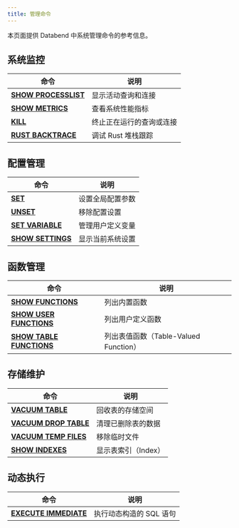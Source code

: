 ```yaml
---
title: 管理命令
---
```


本页面提供 Databend 中系统管理命令的参考信息。

## 系统监控

| 命令 | 说明 |
|---------|-------------|
| **[SHOW PROCESSLIST](07-show-processlist.md)** | 显示活动查询和连接 |
| **[SHOW METRICS](08-show-metrics.md)** | 查看系统性能指标 |
| **[KILL](01-kill.md)** | 终止正在运行的查询或连接 |
| **[RUST BACKTRACE](rust-backtrace.md)** | 调试 Rust 堆栈跟踪 |

## 配置管理

| 命令 | 说明 |
|---------|-------------|
| **[SET](02-set-global.md)** | 设置全局配置参数 |
| **[UNSET](02-unset.md)** | 移除配置设置 |
| **[SET VARIABLE](03-set-var.md)** | 管理用户定义变量 |
| **[SHOW SETTINGS](03-show-settings.md)** | 显示当前系统设置 |

## 函数管理

| 命令 | 说明 |
|---------|-------------|
| **[SHOW FUNCTIONS](04-show-functions.md)** | 列出内置函数 |
| **[SHOW USER FUNCTIONS](05-show-user-functions.md)** | 列出用户定义函数 |
| **[SHOW TABLE FUNCTIONS](06-show-table-functions.md)** | 列出表值函数（Table-Valued Function） |

## 存储维护

| 命令 | 说明 |
|---------|-------------|
| **[VACUUM TABLE](09-vacuum-table.md)** | 回收表的存储空间 |
| **[VACUUM DROP TABLE](09-vacuum-drop-table.md)** | 清理已删除表的数据 |
| **[VACUUM TEMP FILES](09-vacuum-temp-files.md)** | 移除临时文件 |
| **[SHOW INDEXES](show-indexes.md)** | 显示表索引（Index） |

## 动态执行

| 命令 | 说明 |
|---------|-------------|
| **[EXECUTE IMMEDIATE](execute-immediate.md)** | 执行动态构造的 SQL 语句 |